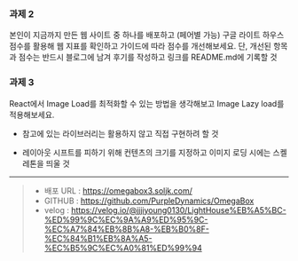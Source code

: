 ### 과제 2

본인이 지금까지 만든 웹 사이트 중 하나를 배포하고 (페어별 가능)
구글 라이트 하우스 점수를 활용해 웹 지표를 확인하고 가이드에 따라 점수를 개선해보세요.
단, 개선된 항목과 점수는 반드시 블로그에 남겨 후기를 작성하고 링크를 README.md에 기록할 것

### 과제 3

React에서 Image Load를 최적화할 수 있는 방법을 생각해보고 Image Lazy load를 적용해보세요.

- 참고에 있는 라이브러리는 활용하지 않고 직접 구현하려 할 것

- 레이아웃 시프트를 피하기 위해 컨텐츠의 크기를 지정하고 이미지 로딩 시에는 스켈레톤을 띄울 것

---

> - 배포 URL : https://omegabox3.soljk.com/
> - GITHUB : https://github.com/PurpleDynamics/OmegaBox
> - velog : https://velog.io/@jjjiyoung0130/LightHouse%EB%A5%BC-%ED%99%9C%EC%9A%A9%ED%95%9C-%EC%A7%84%EB%8B%A8-%EB%B0%8F-%EC%84%B1%EB%8A%A5-%EC%B5%9C%EC%A0%81%ED%99%94
